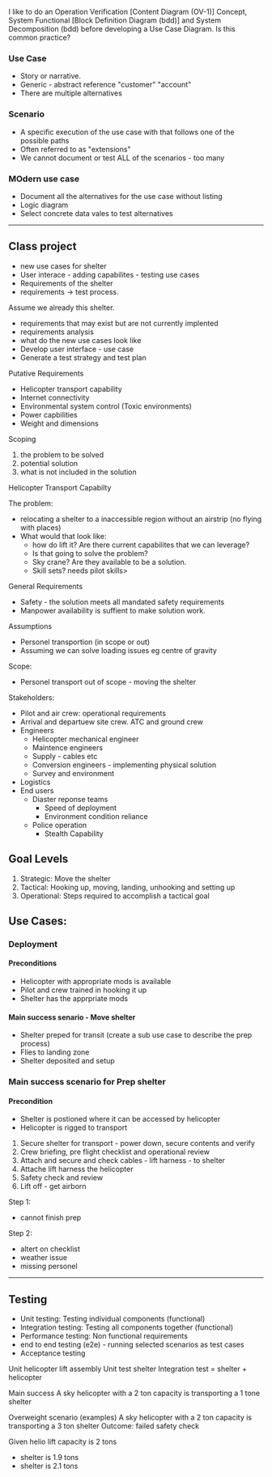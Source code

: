 I like to do an Operation Verification [Content Diagram (OV-1)] Concept, System Functional [Block Definition Diagram (bdd)] and System Decomposition (bdd) before developing a Use Case Diagram. Is this common practice?

### Use Case
- Story or narrative.
- Generic - abstract reference "customer" "account"
- There are multiple alternatives

### Scenario
- A specific execution of the use case with that follows one of the possible paths
- Often referred to as "extensions"
- We cannot document or test ALL of the scenarios - too many

### MOdern use case
- Document all the alternatives for the use case without listing
- Logic diagram
- Select concrete data vales to test alternatives

---

## Class project

- new use cases for shelter 
- User interace - adding capabilites - testing use cases
- Requirements of the shelter
- requirements -> test process.

Assume we already this shelter.
- requirements that may exist but are not currently implented
- requirements analysis
- what do the new use cases look like
- Develop user interface - use case
- Generate a test strategy and test plan

Putative Requirements
- Helicopter transport capability
- Internet connectivity
- Environmental system control (Toxic environments)
- Power capbilities
- Weight and dimensions

Scoping

1. the problem to be solved
2. potential solution
3. what is not included in the solution

Helicopter Transport Capabilty

The problem:

- relocating a shelter to a inaccessible region without an airstrip (no flying with places)
- What would that look like:
  - how do lift it? Are there current capabilites that we can leverage?
  - Is that going to solve the problem?
  - Sky crane? Are they available to be a solution.
  - Skill sets? needs pilot skills>
  
General Requirements
- Safety - the solution meets all mandated safety requirements
- Manpower availability is suffient to make solution work.

Assumptions
- Personel transportion (in scope or out)
- Assuming we can solve loading issues eg centre of gravity


Scope:
- Personel transport out of scope - moving the shelter


Stakeholders:
- Pilot and air crew: operational requirements
- Arrival and departuew site crew. ATC and ground crew 
- Engineers
  - Helicopter mechanical engineer
  - Maintence engineers 
  - Supply - cables etc 
  - Conversion engineers - implementing physical solution 
  - Survey and environment
- Logistics 
- End users
  - Diaster reponse teams
    - Speed of deployment
    - Environment condition reliance 
  - Police operation
    - Stealth Capability

## Goal Levels
1. Strategic: Move the shelter
2. Tactical: Hooking up, moving, landing, unhooking and setting up
3. Operational: Steps required to accomplish a tactical goal

## Use Cases:

### Deployment

#### Preconditions
- Helicopter with appropriate mods is available
- Pilot and crew trained in hooking it up
- Shelter has the apprpriate mods

#### Main success senario - Move shelter

- Shelter preped for transit (create a sub use case to describe the prep process)
- Flies to landing zone
- Shelter deposited and setup

### Main success scenario for Prep shelter

#### Precondition
- Shelter is postioned where it can be accessed by helicopter
- Helicopter is rigged to transport

1. Secure shelter for transport - power down, secure contents and verify
2. Crew briefing, pre flight checklist and operational review
3. Attach and secure and check cables - lift harness - to shelter
4. Attache lift harness the helicopter
5. Safety check and review
6. Lift off - get airborn

Step 1:
- cannot finish prep

Step 2:
- altert on checklist
- weather issue
- missing personel 

---

## Testing 

- Unit testing: Testing individual components (functional)
- Integration testing: Testing all components together (functional)
- Performance testing: Non functional requirements
- end to end testing (e2e) - running selected scenarios as test cases
- Acceptance testing


Unit helicopter lift assembly
Unit test shelter
Integration test  = shelter + helicopter

Main success
A sky helicopter with a 2 ton capacity is transporting a 1 tone shelter

Overweight scenario (examples)
A sky helicopter with a 2 ton capacity is transporting a 3 ton shelter
Outcome: failed safety check

Given helio lift capacity is 2 tons
- shelter is 1.9  tons
- shelter is 2.1 tons
